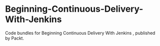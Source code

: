 # Beginning-Continuous-Delivery-With-Jenkins
Code bundles for Beginning Continuous Delivery With Jenkins , published by Packt.
